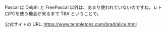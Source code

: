 Pascal は Delphi と FreePascal 以外は、あまり使われていないのですね。レトロPCを使う機会が来るまで
TBA ということで。

公式サイトの URL: https://www.templetons.com/brad/alice.html
